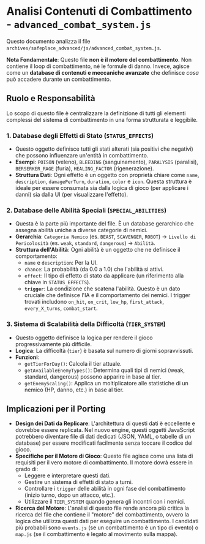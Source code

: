 # Analisi Contenuti di Combattimento - `advanced_combat_system.js`

Questo documento analizza il file `archives/safeplace_advanced/js/advanced_combat_system.js`.

**Nota Fondamentale**: Questo file **non è il motore del combattimento**. Non contiene il loop di combattimento, né le formule di danno. Invece, agisce come un **database di contenuti e meccaniche avanzate** che definisce *cosa* può accadere durante un combattimento.

## Ruolo e Responsabilità

Lo scopo di questo file è centralizzare la definizione di tutti gli elementi complessi del sistema di combattimento in una forma strutturata e leggibile.

### 1. Database degli Effetti di Stato (`STATUS_EFFECTS`)

*   Questo oggetto definisce tutti gli stati alterati (sia positivi che negativi) che possono influenzare un'entità in combattimento.
*   **Esempi**: `POISON` (veleno), `BLEEDING` (sanguinamento), `PARALYSIS` (paralisi), `BERSERKER_RAGE` (furia), `HEALING_FACTOR` (rigenerazione).
*   **Struttura Dati**: Ogni effetto è un oggetto con proprietà chiare come `name`, `description`, `damagePerTurn`, `duration`, `color` e `icon`. Questa struttura è ideale per essere consumata sia dalla logica di gioco (per applicare i danni) sia dalla UI (per visualizzare l'effetto).

### 2. Database delle Abilità Speciali (`SPECIAL_ABILITIES`)

*   Questa è la parte più importante del file. È un database gerarchico che assegna abilità uniche a diverse categorie di nemici.
*   **Gerarchia**: `Categoria Nemico` (es. `BEAST`, `SCAVENGER`, `ROBOT`) -> `Livello di Pericolosità` (es. `weak`, `standard`, `dangerous`) -> `Abilità`.
*   **Struttura dell'Abilità**: Ogni abilità è un oggetto che ne definisce il comportamento:
    *   `name` e `description`: Per la UI.
    *   `chance`: La probabilità (da 0.0 a 1.0) che l'abilità si attivi.
    *   `effect`: Il tipo di effetto di stato da applicare (un riferimento alla chiave in `STATUS_EFFECTS`).
    *   **`trigger`**: La condizione che scatena l'abilità. Questo è un dato cruciale che definisce l'IA e il comportamento dei nemici. I trigger trovati includono `on_hit`, `on_crit`, `low_hp`, `first_attack`, `every_X_turns`, `combat_start`.

### 3. Sistema di Scalabilità della Difficoltà (`TIER_SYSTEM`)

*   Questo oggetto definisce la logica per rendere il gioco progressivamente più difficile.
*   **Logica**: La difficoltà (`tier`) è basata sul numero di giorni sopravvissuti.
*   **Funzioni**:
    *   `getTierForDay()`: Calcola il tier attuale.
    *   `getAvailableEnemyTypes()`: Determina quali tipi di nemici (weak, standard, dangerous) possono apparire in base al tier.
    *   `getEnemyScaling()`: Applica un moltiplicatore alle statistiche di un nemico (HP, danno, etc.) in base al tier.

## Implicazioni per il Porting

*   **Design dei Dati da Replicare**: L'architettura di questi dati è eccellente e dovrebbe essere replicata. Nel nuovo engine, questi oggetti JavaScript potrebbero diventare file di dati dedicati (JSON, YAML, o tabelle di un database) per essere modificati facilmente senza toccare il codice del gioco.
*   **Specifiche per il Motore di Gioco**: Questo file agisce come una lista di requisiti per il vero motore di combattimento. Il motore dovrà essere in grado di:
    *   Leggere e interpretare questi dati.
    *   Gestire un sistema di effetti di stato a turni.
    *   Controllare i `trigger` delle abilità in ogni fase del combattimento (inizio turno, dopo un attacco, etc.).
    *   Utilizzare il `TIER_SYSTEM` quando genera gli incontri con i nemici.
*   **Ricerca del Motore**: L'analisi di questo file rende ancora più critica la ricerca del file che contiene il "motore" del combattimento, ovvero la logica che utilizza questi dati per eseguire un combattimento. I candidati più probabili sono `events.js` (se un combattimento è un tipo di evento) o `map.js` (se il combattimento è legato al movimento sulla mappa). 